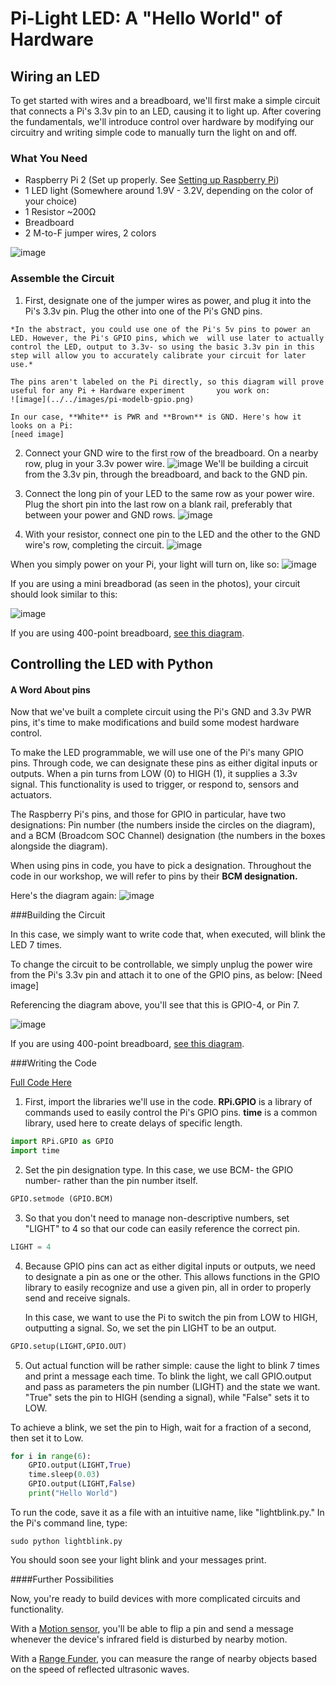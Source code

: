 # Pi-Light LED: A "Hello World" of Hardware

## Wiring an LED

To get started with wires and a breadboard, we'll first make a simple circuit that connects a Pi's 3.3v pin to an LED, causing it to light up. After covering the fundamentals, we'll introduce control over hardware by modifying our circuitry and writing simple code to manually turn the light on and off.

### What You Need

- Raspberry Pi 2 (Set up properly. See [Setting up Raspberry Pi](../README.md))
- 1 LED light (Somewhere around 1.9V - 3.2V, depending on the color of your choice)
- 1 Resistor ~200Ω
- Breadboard
- 2 M-to-F jumper wires, 2 colors

![image](../../images/LED/led_01.jpg)

### Assemble the Circuit

  1. First, designate one of the jumper wires as power, and plug it into the Pi's 3.3v pin. Plug the other into one       of the Pi's GND pins. 
  
    *In the abstract, you could use one of the Pi's 5v pins to power an LED. However, the Pi's GPIO pins, which we  will use later to actually control the LED, output to 3.3v- so using the basic 3.3v pin in this step will allow you to accurately calibrate your circuit for later use.*  

    The pins aren't labeled on the Pi directly, so this diagram will prove useful for any Pi + Hardware experiment       you work on:
    ![image](../../images/pi-modelb-gpio.png)

    In our case, **White** is PWR and **Brown** is GND. Here's how it looks on a Pi:
    [need image]

2. Connect your GND wire to the first row of the breadboard. On a nearby row, plug in your 3.3v power wire.
    ![image](../../images/LED/led_02.jpg)
    We'll be building a circuit from the 3.3v pin, through the breadboard, and back to the GND pin. 

3. Connect the long pin of your LED to the same row as your power wire. Plug the short pin into the last row on a blank rail, preferably that between your power and GND rows.
    ![image](../../images/LED/led_04.jpg) 

4. With your resistor, connect one pin to the LED and the other to the GND wire's row, completing the circuit.
    ![image](../../images/LED/led_05.jpg)

When you simply power on your Pi, your light will turn on, like so:
![image](../../images/LED/led-06.jpg)


If you are using a mini breadborad (as seen in the photos), your circuit should look similar to this:

![image](../../images/LED/fritzing-led-3v-sm.png)

If you are using 400-point breadboard, [see this diagram](../../images/LED/fritzing-led-3v-400.png).

## Controlling the LED with Python

#### A Word About pins
Now that we've built a complete circuit using the Pi's GND and 3.3v PWR pins, it's time to make modifications and build some modest hardware control.

To make the LED programmable, we will use one of the Pi's many GPIO pins. Through code, we can designate these pins as either digital inputs or outputs. When a pin turns  from LOW (0) to HIGH (1), it supplies a 3.3v signal. This functionality is used to trigger, or respond to, sensors and actuators. 

The Raspberry Pi's pins, and those for GPIO in particular, have two designations: Pin number (the numbers inside the circles on the diagram), and a BCM (Broadcom SOC Channel) designation (the numbers in the boxes alongside the diagram). 

When using pins in code, you have to pick a designation. Throughout the code in our workshop, we will refer to pins by their **BCM designation.** 

Here's the diagram again:
![image](../../images/pi-modelb-gpio.png)

###Building the Circuit

In this case, we simply want to write code that, when executed, will blink the LED 7 times.

To change the circuit to be controllable, we simply unplug the power wire from the Pi's 3.3v pin and attach it to one of the GPIO pins, as below:
[Need image]

Referencing the diagram above, you'll see that this is GPIO-4, or Pin 7. 

![image](../../images/LED/fritzing-led-gpio-sm.png)

If you are using 400-point breadboard, [see this diagram](../../images/LED/fritzing-led-gpio-400.png).

###Writing the Code

[Full Code Here]()

1. First, import the libraries we'll use in the code. **RPi.GPIO** is a library of commands used to easily control the Pi's GPIO pins. **time** is a common library, used here to create delays of specific length.

```python
import RPi.GPIO as GPIO
import time
```

2. Set the pin designation type. In this case, we use BCM- the GPIO number- rather than the pin number itself.

```python
GPIO.setmode (GPIO.BCM)
```
3. So that you don't need to manage non-descriptive numbers, set "LIGHT" to 4 so that our code can easily reference the correct pin.

```python
LIGHT = 4
```

4. Because GPIO pins can act as either digital inputs or outputs, we need to designate a pin as one or the other. This allows functions in the GPIO library to easily recognize and use a given pin, all in order to properly send and receive signals.

    In this case, we want to use the Pi to switch the pin from LOW to HIGH, outputting a signal. So, we set the pin LIGHT to be an output.

```python
GPIO.setup(LIGHT,GPIO.OUT)
```

5. Out actual function will be rather simple: cause the light to blink 7 times and print a message each time.
To blink the light, we call GPIO.output and pass as parameters the pin number (LIGHT) and the state we want.
"True" sets the pin to HIGH (sending a signal), while "False" sets it to LOW. 

To achieve a blink, we set the pin to High, wait for a fraction of a second, then set it to Low.

```python
for i in range(6):
    GPIO.output(LIGHT,True)
    time.sleep(0.03)
    GPIO.output(LIGHT,False)
    print("Hello World")
```


To run the code, save it as a file with an intuitive name, like "lightblink.py." 
In the Pi's command line, type:

    sudo python lightblink.py

You should soon see your light blink and your messages print.  
  
####Further Possibilities

Now, you're ready to build devices with more complicated circuits and functionality.

With a [Motion sensor](../motion-sensor), you'll be able to flip a pin and send a message whenever the device's infrared field is disturbed by nearby motion.

With a [Range Funder](../range-finder), you can measure the range of nearby objects based on the speed of reflected ultrasonic waves.
